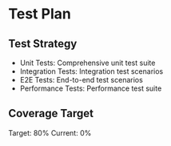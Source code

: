 # Test Plan

## Test Strategy

- Unit Tests: Comprehensive unit test suite
- Integration Tests: Integration test scenarios
- E2E Tests: End-to-end test scenarios
- Performance Tests: Performance test suite

## Coverage Target

Target: 80%
Current: 0%
